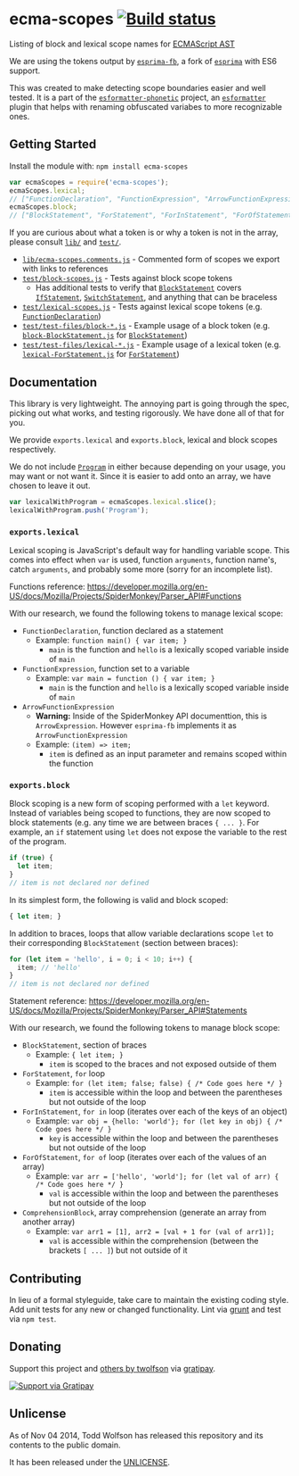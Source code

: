 # ecma-scopes [![Build status](https://travis-ci.org/twolfson/ecma-scopes.png?branch=master)](https://travis-ci.org/twolfson/ecma-scopes)

Listing of block and lexical scope names for [ECMAScript AST][]

We are using the tokens output by [`esprima-fb`][], a fork of [`esprima`][] with ES6 support.

This was created to make detecting scope boundaries easier and well tested. It is a part of the [`esformatter-phonetic`][] project, an [`esformatter`][] plugin that helps with renaming obfuscated variabes to more recognizable ones.

[ECMAScript AST]: https://developer.mozilla.org/en-US/docs/Mozilla/Projects/SpiderMonkey/Parser_API
[`esprima-fb`]: https://github.com/facebook/esprima
[`esprima`]: http://esprima.org/
[`esformatter-phonetic`]: https://travis-ci.org/twolfson/esformatter-phonetic
[`esformatter`]: https://github.com/millermedeiros/esformatter

## Getting Started
Install the module with: `npm install ecma-scopes`

```js
var ecmaScopes = require('ecma-scopes');
ecmaScopes.lexical;
// ["FunctionDeclaration", "FunctionExpression", "ArrowFunctionExpression"]
ecmaScopes.block;
// ["BlockStatement", "ForStatement", "ForInStatement", "ForOfStatement", "ComprehensionBlock"]
```

If you are curious about what a token is or why a token is not in the array, please consult [`lib/`][] and [`test/`][].

- [`lib/ecma-scopes.comments.js`][] - Commented form of scopes we export with links to references
- [`test/block-scopes.js`][] - Tests against block scope tokens
    - Has additional tests to verify that [`BlockStatement`][Statements] covers [`IfStatement`][Statements], [`SwitchStatement`][Statements], and anything that can be braceless
- [`test/lexical-scopes.js`][] - Tests against lexical scope tokens (e.g. [`FunctionDeclaration`][Functions])
- [`test/test-files/block-*.js`][] - Example usage of a block token (e.g. [`block-BlockStatement.js`][] for [`BlockStatement`][Statements])
- [`test/test-files/lexical-*.js`][] - Example usage of a lexical token (e.g. [`lexical-ForStatement.js`][] for [`ForStatement`][Statements])

[`lib/`]: lib/
[`test/`]: test/
[`lib/ecma-scopes.comments.js`]: lib/ecma-scopes.comments.js
[`test/block-scopes.js`]: test/block-scopes.js
[`test/lexical-scopes.js`]: test/lexical-scopes.js
[`test/test-files/block-*.js`]: test/test-files/
[`block-BlockStatement.js`]: test/test-files/block-BlockStatement.js
[`test/test-files/lexical-*.js`]: test/test-files/
[`lexical-ForStatement.js`]: test/test-files/lexical-ForStatement.js
[Functions]: https://developer.mozilla.org/en-US/docs/Mozilla/Projects/SpiderMonkey/Parser_API#Functions
[Statements]: https://developer.mozilla.org/en-US/docs/Mozilla/Projects/SpiderMonkey/Parser_API#Statements

## Documentation
This library is very lightweight. The annoying part is going through the spec, picking out what works, and testing rigorously. We have done all of that for you.

We provide `exports.lexical` and `exports.block`, lexical and block scopes respectively.

We do not include [`Program`][] in either because depending on your usage, you may want or not want it. Since it is easier to add onto an array, we have chosen to leave it out.

```js
var lexicalWithProgram = ecmaScopes.lexical.slice();
lexicalWithProgram.push('Program');
```

[`Program`]: https://developer.mozilla.org/en-US/docs/Mozilla/Projects/SpiderMonkey/Parser_API#Programs

### `exports.lexical`
Lexical scoping is JavaScript's default way for handling variable scope. This comes into effect when `var` is used, function `arguments`, function name's, catch `arguments`, and probably some more (sorry for an incomplete list).

Functions reference: https://developer.mozilla.org/en-US/docs/Mozilla/Projects/SpiderMonkey/Parser_API#Functions

With our research, we found the following tokens to manage lexical scope:

- `FunctionDeclaration`, function declared as a statement
    - Example: `function main() { var item; }`
        - `main` is the function and `hello` is a lexically scoped variable inside of `main`
- `FunctionExpression`, function set to a variable
    - Example: `var main = function () { var item; }`
        - `main` is the function and `hello` is a lexically scoped variable inside of `main`
- `ArrowFunctionExpression`
    - **Warning:** Inside of the SpiderMonkey API documenttion, this is `ArrowExpression`. However `esprima-fb` implements it as `ArrowFunctionExpression`
    - Example: `(item) => item;`
        - `item` is defined as an input parameter and remains scoped within the function

### `exports.block`
Block scoping is a new form of scoping performed with a `let` keyword. Instead of variables being scoped to functions, they are now scoped to block statements (e.g. any time we are between braces `{ ... }`. For example, an `if` statement using `let` does not expose the variable to the rest of the program.

```js
if (true) {
  let item;
}
// item is not declared nor defined
```

In its simplest form, the following is valid and block scoped:

```js
{ let item; }
```

In addition to braces, loops that allow variable declarations scope `let` to their corresponding `BlockStatement` (section between braces):

```js
for (let item = 'hello', i = 0; i < 10; i++) {
  item; // 'hello'
}
// item is not declared nor defined
```

Statement reference: https://developer.mozilla.org/en-US/docs/Mozilla/Projects/SpiderMonkey/Parser_API#Statements

With our research, we found the following tokens to manage block scope:

- `BlockStatement`, section of braces
    - Example: `{ let item; }`
        - `item` is scoped to the braces and not exposed outside of them
- `ForStatement`, `for` loop
    - Example: `for (let item; false; false) { /* Code goes here */ }`
        - `item` is accessible within the loop and between the parentheses but not outside of the loop
- `ForInStatement`, `for in` loop (iterates over each of the keys of an object)
    - Example: `var obj = {hello: 'world'}; for (let key in obj) { /* Code goes here */ }`
        - `key` is accessible within the loop and between the parentheses but not outside of the loop
- `ForOfStatement`, `for of` loop (iterates over each of the values of an array)
    - Example: `var arr = ['hello', 'world']; for (let val of arr) { /* Code goes here */ }`
        - `val` is accessible within the loop and between the parentheses but not outside of the loop
- `ComprehensionBlock`, array comprehension (generate an array from another array)
    - Example: `var arr1 = [1], arr2 = [val + 1 for (val of arr1)];`
        - `val` is accessible within the comprehension (between the brackets `[ ... ]`) but not outside of it

## Contributing
In lieu of a formal styleguide, take care to maintain the existing coding style. Add unit tests for any new or changed functionality. Lint via [grunt](https://github.com/gruntjs/grunt) and test via `npm test`.

## Donating
Support this project and [others by twolfson][gratipay] via [gratipay][].

[![Support via Gratipay][gratipay-badge]][gratipay]

[gratipay-badge]: https://cdn.rawgit.com/gratipay/gratipay-badge/2.x.x/dist/gratipay.png
[gratipay]: https://www.gratipay.com/twolfson/

## Unlicense
As of Nov 04 2014, Todd Wolfson has released this repository and its contents to the public domain.

It has been released under the [UNLICENSE][].

[UNLICENSE]: UNLICENSE
